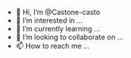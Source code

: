 - 👋 Hi, I’m @Castone-casto
- 👀 I’m interested in ...
- 🌱 I’m currently learning ...
- 💞️ I’m looking to collaborate on ...
- 📫 How to reach me ...

<!---
Castone-casto/Castone-casto is a ✨ special ✨ repository because its `README.md` (this file) appears on your GitHub profile.
You can click the Preview link to take a look at your changes.
--->
